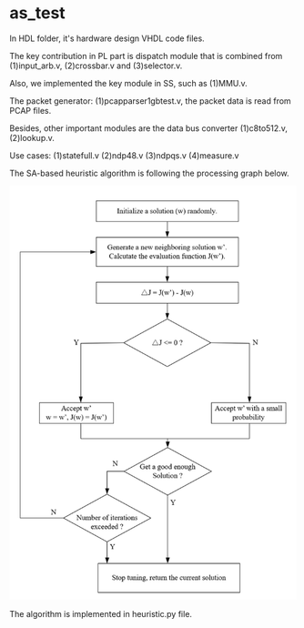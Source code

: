 # as_test

In HDL folder, it's hardware design VHDL code files.

The key contribution in PL part is dispatch module that is combined from (1)input_arb.v, (2)crossbar.v and (3)selector.v.

Also, we implemented the key module in SS, such as (1)MMU.v.

The packet generator: (1)pcapparser1gbtest.v, the packet data is read from PCAP files.

Besides, other important modules are the data bus converter (1)c8to512.v, (2)lookup.v.

Use cases: (1)statefull.v (2)ndp48.v (3)ndpqs.v (4)measure.v




The SA-based heuristic algorithm is following the processing graph below.

![image](https://github.com/qiaosiyi/qiaosiyi.github.io/blob/master/figs/saprocess.png)

The algorithm is implemented in heuristic.py file.

